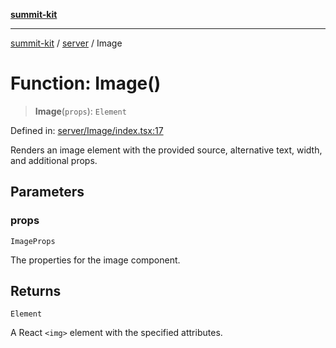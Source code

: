 [**summit-kit**](../../README.md)

***

[summit-kit](../../modules.md) / [server](../README.md) / Image

# Function: Image()

> **Image**(`props`): `Element`

Defined in: [server/Image/index.tsx:17](https://github.com/andrewgremlich/summit-kit/blob/e338352e6775d6ff5fd0f151c4c09cd1aa7a8540/src/react/server/Image/index.tsx#L17)

Renders an image element with the provided source, alternative text, width, and additional props.

## Parameters

### props

`ImageProps`

The properties for the image component.

## Returns

`Element`

A React `<img>` element with the specified attributes.
